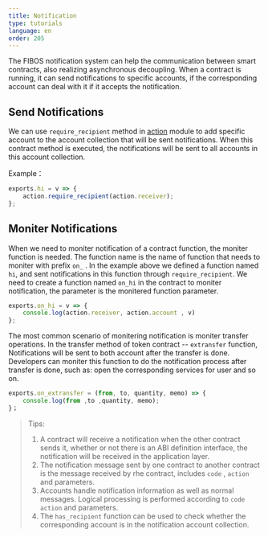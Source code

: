 ```yaml
---
title: Notification
type: tutorials
language: en
order: 205
---
```


The FIBOS notification system can help the communication between smart contracts, also realizing asynchronous decoupling. When a contract is running, it can send notifications to specific accounts, if the corresponding account can deal with it if it accepts the notification. 

## Send Notifications

We can use  `require_recipient` method in  [action](../api/smartcontract/index.html) module to add specific account to the account collection that will be sent notifications. When this contract method is executed, the notifications will be sent to all accounts in this account collection.

Example：

```javascript
exports.hi = v => {
    action.require_recipient(action.receiver);
};
```

## Moniter Notifications

When we need to moniter notification of a contract function, the moniter function is needed. The function name is the name of function that needs to moniter with prefix `on_` . In the example above we defined a function named `hi`, and sent notifications in this function through `require_recipient`. We need to create a function named `on_hi` in the contract to moniter notification, the parameter is the monitered function parameter.

```javascript
exports.on_hi = v => {
    console.log(action.receiver, action.account , v)
};
```

The most common scenario of monitering notification is moniter transfer operations. In the transfer method  of token contract -- `extransfer` function, Notifications will be sent to both account after the transfer is done. Developers can moniter this function to do the notification process after transfer is done, such as: open the corresponding services for user and so on. 

```javascript
exports.on_extransfer = (from, to, quantity, memo) => {
	console.log(from ,to ,quantity, memo);
}；
```

> Tips:
> 1. A contract will receive a notification when the other contract sends it, whether or not there is an ABI definition interface, the notification will be received in the application layer. 
> 2. The notification message sent by one contract to another contract is the message received by rhe contract, includes  `code` , `action` and parameters.
> 3. Accounts handle notification information as well as normal messages. Logical processing is performed according to `code` `action` and parameters.
> 4. The `has_recipient` function can be used to check whether the corresponding account is in the notification account collection.